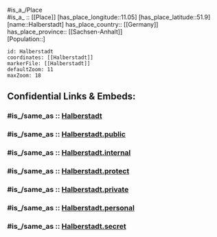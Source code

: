 ﻿---
confidential: public
isDeleted: false
location:
- 51.9
- 11.05
mapmarker: city
mapzoom:
- 7
- 12
SpocWebEntityId: 30717
tags:
- geo/City
type: City
---

#is_a_/Place  
#is_a_ :: [[Place]] 
[has_place_longitude::11.05] 
[has_place_latitude::51.9] 
[name::Halberstadt] 
has_place_country:: [[Germany]]  
has_place_province:: [[Sachsen-Anhalt]]  
[Population::] 



```leaflet
id: Halberstadt
coordinates: [[Halberstadt]] 
markerFile: [[Halberstadt]] 
defaultZoom: 11 
maxZoom: 18
```


## Confidential Links & Embeds: 

### #is_/same_as :: [Halberstadt](/_Standards/Earth/Continent/Europe/Europe~Central/Germany/Germany~East/Sachsen-Anhalt/counties~SA/Harz/cities~Harz/Halberstadt.md) 

### #is_/same_as :: [Halberstadt.public](/_public/Earth/Continent/Europe/Europe~Central/Germany/Germany~East/Sachsen-Anhalt/counties~SA/Harz/cities~Harz/Halberstadt.public.md) 

### #is_/same_as :: [Halberstadt.internal](/_internal/Earth/Continent/Europe/Europe~Central/Germany/Germany~East/Sachsen-Anhalt/counties~SA/Harz/cities~Harz/Halberstadt.internal.md) 

### #is_/same_as :: [Halberstadt.protect](/_protect/Earth/Continent/Europe/Europe~Central/Germany/Germany~East/Sachsen-Anhalt/counties~SA/Harz/cities~Harz/Halberstadt.protect.md) 

### #is_/same_as :: [Halberstadt.private](/_private/Earth/Continent/Europe/Europe~Central/Germany/Germany~East/Sachsen-Anhalt/counties~SA/Harz/cities~Harz/Halberstadt.private.md) 

### #is_/same_as :: [Halberstadt.personal](/_personal/Earth/Continent/Europe/Europe~Central/Germany/Germany~East/Sachsen-Anhalt/counties~SA/Harz/cities~Harz/Halberstadt.personal.md) 

### #is_/same_as :: [Halberstadt.secret](/_secret/Earth/Continent/Europe/Europe~Central/Germany/Germany~East/Sachsen-Anhalt/counties~SA/Harz/cities~Harz/Halberstadt.secret.md)

